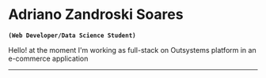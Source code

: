 # Adriano Zandroski Soares

**`(Web Developer/Data Science Student)`**

Hello! at the moment I'm working as full-stack on Outsystems platform in an e-commerce application 

--- 
